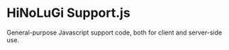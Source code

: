 # HiNoLuGi Support.js
General-purpose Javascript support code, both for client and server-side use.
